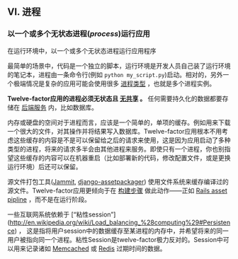 ## VI. 进程
### 以一个或多个无状态进程(*process*)运行应用

在运行环境中，以一个或多个无状态进程运行应用程序

最简单的场景中，代码是一个独立的脚本，运行环境是开发人员自己装了运行环境的笔记本，进程由一条命令行(例如 `python my_script.py`)启动。相对的，另外一个极端情况是复杂的应用可能会使用很多 [进程类型](/concurrency) ，也就是多个进程实例。

**Twelve-factor应用的进程必须无状态且 [无共享](http://en.wikipedia.org/wiki/Shared_nothing_architecture) 。** 任何需要持久化的数据都要存储在 [后端服务](/backing-services) 内，比如数据库。

内存或硬盘的空间对于进程而言，应该是一个简单的，单项的缓存。例如用来下载一个很大的文件，对其操作并将结果写入数据库。Twelve-factor应用根本不用考虑这些缓存的内容是不是可以保留给之后的请求来使用，这是因为应用启动了多种类型的进程，将来的请求多半会由其他进程来服务。即使只有一个进程，你也别指望这些缓存的内容可以在机器重启（比如部署新的代码，修改配置文件，或是更换运行环境）后还可以保留。

源文件打包工具([Jammit](http://documentcloud.github.com/jammit/), [django-assetpackager](http://code.google.com/p/django-assetpackager/)) 使用文件系统来缓存编译过的源文件。Twelve-factor应用更倾向于在 [构建步骤](/build-release-run) 做此动作——正如 [Rails asset pipline](http://ryanbigg.com/guides/asset_pipeline.html) ，而不是在运行阶段。

一些互联网系统依赖于 [“粘性session”] (http://en.wikipedia.org/wiki/Load_balancing_%28computing%29#Persistence) ， 这是指将用户session中的数据缓存至某进程的内存中，并希望将来的同一用户被指向同一个进程。粘性Session是twelve-factor极力反对的。Session中可以用来记录诸如 [Memcached](http://memcached.org/) 或 [Redis](http://redis.io/) 过期时间的数据。

